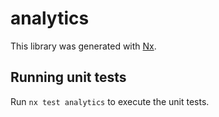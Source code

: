 # analytics

This library was generated with [Nx](https://nx.dev).

## Running unit tests

Run `nx test analytics` to execute the unit tests.
